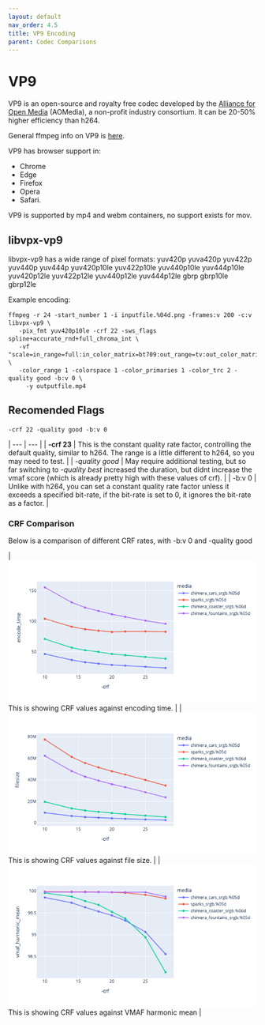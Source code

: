 ```yaml
---
layout: default
nav_order: 4.5
title: VP9 Encoding
parent: Codec Comparisons
---
```


# VP9

VP9 is an open-source and royalty free codec developed by the [Alliance for Open Media](https://trac.ffmpeg.org/wiki/Encode/VP9) (AOMedia), a non-profit industry consortium. It can be 20-50% higher efficiency than h264. 

General ffmpeg info on VP9 is [here](https://trac.ffmpeg.org/wiki/Encode/VP9).

VP9 has browser support in:
   * Chrome
   * Edge
   * Firefox
   * Opera
   * Safari.

VP9 is supported by mp4 and webm containers, no support exists for mov.

## libvpx-vp9

libvpx-vp9 has a wide range of pixel formats:
yuv420p yuva420p yuv422p yuv440p yuv444p yuv420p10le yuv422p10le yuv440p10le yuv444p10le yuv420p12le yuv422p12le yuv440p12le yuv444p12le gbrp gbrp10le gbrp12le


Example encoding:

<!---
name: test_vp9
sources: 
- sourceimages/chip-chart-1080-noicc.png.yml
comparisontest:
   - testtype: idiff
     testtemplate: idiff  {originalfile} {newfile}
   - testtype: assertresults
     tests:
     - assert: less
       value: max_error
       less: 0.00195
-->
```
ffmpeg -r 24 -start_number 1 -i inputfile.%04d.png -frames:v 200 -c:v libvpx-vp9 \
   -pix_fmt yuv420p10le -crf 22 -sws_flags spline+accurate_rnd+full_chroma_int \
   -vf "scale=in_range=full:in_color_matrix=bt709:out_range=tv:out_color_matrix=bt709" \
   -color_range 1 -colorspace 1 -color_primaries 1 -color_trc 2 -quality good -b:v 0 \
     -y outputfile.mp4
```


## Recomended Flags

```
-crf 22 -quality good -b:v 0
```

| --- | --- |
| **-crf 23** | This is the constant quality rate factor, controlling the default quality, similar to h264. The range is a little different to h264, so you may need to test. |
| *-quality good* | May require additional testing, but so far switching to *-quality best* increased the duration, but didnt increase the vmaf score (which is already pretty high with these values of crf). |
| -b:v 0 | Unlike with h264, you can set a constant quality rate factor unless it exceeds a specified bit-rate, if the bit-rate is set to 0, it ignores the bit-rate as a factor. |

### CRF Comparison

Below is a comparison of different CRF rates, with -b:v 0 and -quality good

| ![](enctests/reference-results/vp9-crf2-test-encode_time.png)  This is showing CRF values against encoding time. |
| ![](enctests/reference-results/vp9-crf2-test-filesize.png) This is showing CRF values against file size. |
| ![](enctests/reference-results/vp9-crf2-test-vmaf_harmonic_mean.png) This is showing CRF values against VMAF harmonic mean |

